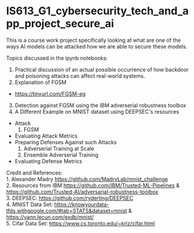 # IS613_G1_cybersecurity_tech_and_app_project_secure_ai
This is a course work project specifically looking at what are one of the ways AI models can be attacked how we are able to secure these models.

Topics discussed in the ipynb notebooks:
1. Practical discussion of an actual possible occurrence of how backdoor and poisoning attacks can affect real-world systems.
2. Explanation of FGSM
  - <a> https://tinyurl.com/FGSM-eg </a>
3. Detection against FGSM using the IBM adverserial robustness toolbox
4. A Different Example on MNIST dataset using DEEPSEC's resources
  - Attack
    1. FGSM
  - Evaluating Attack Metrics
  - Preparing Defenses Against such Attacks
    1. Adverserial Training at Scale
    2. Ensemble Adverserial Training
  - Evaluating Defense Metrics


Credit and References: 
</br> 1. Alexander Madry https://github.com/MadryLab/mnist_challenge 
</br> 2. Resources from IBM https://github.com/IBM/Trusted-ML-Pipelines & https://github.com/Trusted-AI/adversarial-robustness-toolbox
</br> 3. DEEPSEC: https://github.com/ryderling/DEEPSEC
</br> 4. MNIST Data Set: https://knowyourdata-tfds.withgoogle.com/#tab=STATS&dataset=mnist & https://yann.lecun.com/exdb/mnist/
</br> 5. Cifar Data Set: https://www.cs.toronto.edu/~kriz/cifar.html

